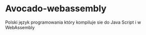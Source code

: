 # Avocado-webassembly
Polski język programowania który kompiluje sie do Java Script i w WebAssembly
